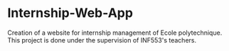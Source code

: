 # Internship-Web-App
Creation of a website for internship management of Ecole polytechnique. This project is done under the supervision of INF553's teachers.
